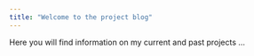 ```yaml
---
title: "Welcome to the project blog"
---
```


Here you will find information on my current and past projects ...
